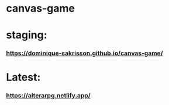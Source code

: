 # canvas-game

# staging: 

### https://dominique-sakrisson.github.io/canvas-game/ 

# Latest: 

### https://alterarpg.netlify.app/
